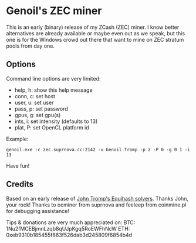 # Genoil's ZEC miner

This is an early (binary) release of my ZCash (ZEC) miner. I know better 
alternatives are already available or maybe even out as we speak, but this one is 
for the Windows crowd out there that want to mine on ZEC stratum pools from day one.

## Options
Command line options are very limited:

- help, h: show this help message
- conn, c: set host
- user, u: set user
- pass, p: set password
- gpus, g: set gpu(s)
- ints, i: set intensity (defaults to 13)
- plat, P: set OpenCL platform id

Example:
```
genoil.exe -c zec.suprnova.cc:2142 -u Genoil.Tromp -p z -P 0 -g 0 1 -i 13
```
Have fun! 

## Credits

Based on an early release of [John Tromp's Equihash solvers](https://github.com/tromp/equihash). Thanks John, your rock!
Thanks to ocminer from suprnova and feeleep from coinmine.pl for debugging assistance!

Tips & donations are very much appreciated on:
BTC: 1Nu2fMCEBjmnLzqb8qUJpKgq5RoEWFhNcW
ETH: 0xeb9310b185455f863f526dab3d245809f6854b4d
